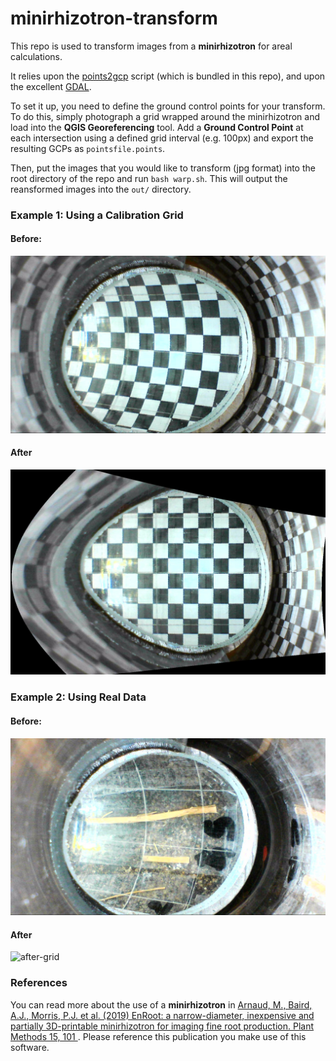 # minirhizotron-transform

This repo is used to transform images from a **minirhizotron** for areal calculations.

It relies upon the [points2gcp](https://github.com/jonnyhuck/points2gcp) script (which is bundled in this repo), and upon the excellent [GDAL](https://www.gdal.org/).

To set it up, you need to define the ground control points for your transform. To do this, simply photograph a grid wrapped around the minirhizotron and load into the **QGIS Georeferencing** tool. Add a **Ground Control Point** at each intersection using a defined grid interval (e.g. 100px) and export the resulting GCPs as `pointsfile.points`.

Then, put the images that you would like to transform (jpg format) into the root directory of the repo and run `bash warp.sh`. This will output the reansformed images into the `out/` directory.

### Example 1: Using a Calibration Grid

#### Before:
![before-grid](Snap_0001.jpg)
#### After
![after-grid](Snap_0001_transformed.jpg)

### Example 2: Using Real Data

#### Before:
![before-grid](Snap_003.jpg)
#### After
![after-grid](out/Snap_003_transformed.jpg)

### References

You can read more about the use of a **minirhizotron** in [Arnaud, M., Baird, A.J., Morris, P.J. et al. (2019) EnRoot: a narrow-diameter, inexpensive and partially 3D-printable minirhizotron for imaging fine root production. Plant Methods 15, 101 ](https://doi.org/10.1186/s13007-019-0489-6). Please reference this publication you make use of this software.